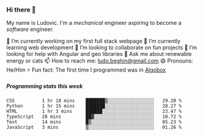 ### Hi there 👋

My name is Ludovic. I'm a *mechanical* engineer aspiring to become a *software* engineer.

 🔭 I’m currently working on my first full stack webpage
 🌱 I’m currently learning web development
 👯 I’m looking to collaborate on fun projects
 🤔 I’m looking for help with Angular and geo libraries
 💬 Ask me about renewable energy or cats
 📫 How to reach me: ludo.beghin@gmail.com
 😄 Pronouns: He/Him
 ⚡ Fun fact: The first time I programmed was in [Algobox](https://fr.wikipedia.org/wiki/Algobox)

##### Programming stats this week
<!--START_SECTION:waka-->

```text
CSS          1 hr 18 mins    ███████▒░░░░░░░░░░░░░░░░░   29.20 %
Python       1 hr 15 mins    ███████░░░░░░░░░░░░░░░░░░   28.27 %
HTML         1 hr 3 mins     ██████░░░░░░░░░░░░░░░░░░░   23.47 %
TypeScript   28 mins         ██▓░░░░░░░░░░░░░░░░░░░░░░   10.72 %
Text         14 mins         █▒░░░░░░░░░░░░░░░░░░░░░░░   05.23 %
JavaScript   3 mins          ▒░░░░░░░░░░░░░░░░░░░░░░░░   01.26 %
```

<!--END_SECTION:waka-->
